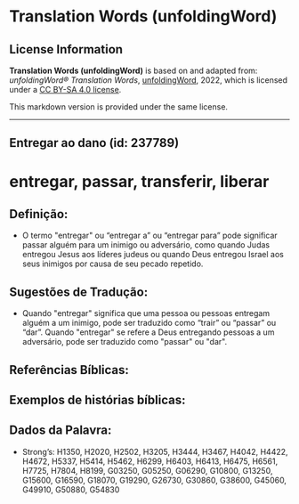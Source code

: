 # Translation Words (unfoldingWord)

## License Information

**Translation Words (unfoldingWord)** is based on and adapted from: _unfoldingWord® Translation Words_, [unfoldingWord](https://unfoldingword.org/utw), 2022, which is licensed under a [CC BY-SA 4.0 license](https://creativecommons.org/licenses/by-sa/4.0/legalcode.en).

This markdown version is provided under the same license.



--------------------------------

## Entregar ao dano (id: 237789)

entregar, passar, transferir, liberar
=====================================

Definição:
----------

* O termo "entregar" ou “entregar a” ou “entregar para” pode significar passar alguém para um inimigo ou adversário, como quando Judas entregou Jesus aos líderes judeus ou quando Deus entregou Israel aos seus inimigos por causa de seu pecado repetido.

Sugestões de Tradução:
----------------------

* Quando "entregar" significa que uma pessoa ou pessoas entregam alguém a um inimigo, pode ser traduzido como “trair” ou “passar” ou “dar”. Quando "entregar" se refere a Deus entregando pessoas a um adversário, pode ser traduzido como "passar" ou "dar".

Referências Bíblicas:
---------------------

Exemplos de histórias bíblicas:
-------------------------------

Dados da Palavra:
-----------------

* Strong’s: H1350, H2020, H2502, H3205, H3444, H3467, H4042, H4422, H4672, H5337, H5414, H5462, H6299, H6403, H6413, H6475, H6561, H7725, H7804, H8199, G03250, G05250, G06290, G10800, G13250, G15600, G16590, G18070, G19290, G26730, G30860, G38600, G45060, G49910, G50880, G54830


